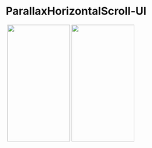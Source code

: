 # ParallaxHorizontalScroll-UI

<img src="https://tefumaru.com/wp-content/uploads/2020/12/42eec03b7dd61abf39150dc01b0355dc-1280x720.png" data-lazy-type="image" data-lazy-src="https://tefumaru.com/wp-content/uploads/2020/12/42eec03b7dd61abf39150dc01b0355dc-1280x720.png" class="lazy attachment-large_size size-large_size wp-post-image lazy-loaded" alt="" data-lazy-srcset="https://tefumaru.com/wp-content/uploads/2020/12/42eec03b7dd61abf39150dc01b0355dc-1280x720.png 1280w, https://tefumaru.com/wp-content/uploads/2020/12/42eec03b7dd61abf39150dc01b0355dc-320x180.png 320w, https://tefumaru.com/wp-content/uploads/2020/12/42eec03b7dd61abf39150dc01b0355dc-640x360.png 640w" data-lazy-sizes="(max-width: 1280px) 100vw, 1280px" srcset="https://tefumaru.com/wp-content/uploads/2020/12/42eec03b7dd61abf39150dc01b0355dc-1280x720.png 1280w, https://tefumaru.com/wp-content/uploads/2020/12/42eec03b7dd61abf39150dc01b0355dc-320x180.png 320w, https://tefumaru.com/wp-content/uploads/2020/12/42eec03b7dd61abf39150dc01b0355dc-640x360.png 640w" sizes="(max-width: 1280px) 100vw, 1280px">

<img class="lazy alignnone wp-image-2541 lazy-loaded" src="http://tefumaru.com/wp-content/uploads/2020/12/parallax_scroll1.gif" data-lazy-type="image" data-lazy-src="http://tefumaru.com/wp-content/uploads/2020/12/parallax_scroll1.gif" alt="" width="165" height="308">

<img class="lazy alignnone wp-image-2542 lazy-loaded" src="http://tefumaru.com/wp-content/uploads/2020/12/parallax_scroll2.gif" data-lazy-type="image" data-lazy-src="http://tefumaru.com/wp-content/uploads/2020/12/parallax_scroll2.gif" alt="" width="165" height="308">
